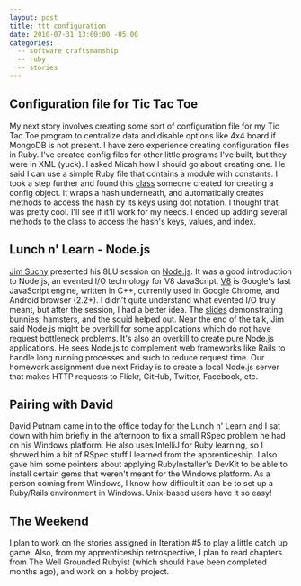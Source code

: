 ```yaml
---
layout: post
title: ttt configuration
date: 2010-07-31 13:00:00 -05:00
categories:
  -- software craftsmanship
  -- ruby
  -- stories
---
```


## Configuration file for Tic Tac Toe

My next story involves creating some sort of configuration file for my Tic Tac Toe program to centralize data and disable options like 4x4 board if MongoDB is not present.  I have zero experience creating configuration files in Ruby.  I've created config files for other little programs I've built, but they were in XML (yuck).  I asked Micah how I should go about creating one.  He said I can use a simple Ruby file that contains a module with constants.  I took a step further and found this [class](http://mjijackson.com/2010/02/flexible-ruby-config-objects) someone created for creating a config object.  It wraps a hash underneath, and automatically creates methods to access the hash by its keys using dot notation.  I thought that was pretty cool.  I'll see if it'll work for my needs.  I ended up adding several methods to the class to access the hash's keys, values, and index.

## Lunch n' Learn - Node.js

[Jim Suchy](http://twitter.com/jsuchy) presented his 8LU session on [Node.js](http://nodejs.org/).  It was a good introduction to Node.js, an evented I/O technology for V8 JavaScript.  [V8](http://code.google.com/p/v8/) is Google's fast JavaScript engine, written in C++, currently used in Google Chrome, and Android browser (2.2+).  I didn't quite understand what evented I/O truly meant, but after the session, I had a better idea.  The [slides](http://slideshare.net/simon/evented-io-based-web-servers-explained-using-bunnies) demonstrating bunnies, hamsters, and the squid helped out.  Near the end of the talk, Jim said Node.js might be overkill for some applications which do not have request bottleneck problems.  It's also an overkill to create pure Node.js applications.  He sees Node.js to complement web frameworks like Rails to handle long running processes and such to reduce request time.  Our homework assignment due next Friday is to create a local Node.js server that makes HTTP requests to Flickr, GitHub, Twitter, Facebook, etc.

## Pairing with David

David Putnam came in to the office today for the Lunch n' Learn and I sat down with him briefly in the afternoon to fix a small RSpec problem he had on his Windows platform.  He also uses IntelliJ for Ruby learning, so I showed him a bit of RSpec stuff I learned from the apprenticeship.  I also gave him some pointers about applying RubyInstaller's DevKit to be able to install certain gems that weren't meant for the Windows platform.  As a person coming from Windows, I know how difficult it can be to set up a Ruby/Rails environment in Windows.  Unix-based users have it so easy!

## The Weekend

I plan to work on the stories assigned in Iteration #5 to play a little catch up game.  Also, from my apprenticeship retrospective, I plan to read chapters from The Well Grounded Rubyist (which should have been completed months ago), and work on a hobby project.
